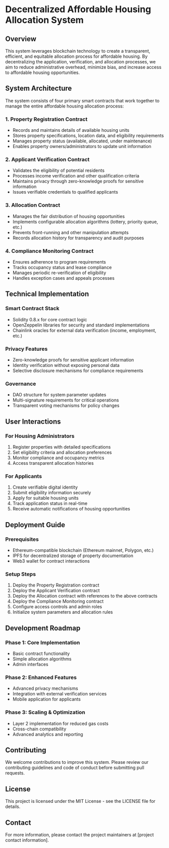 # Decentralized Affordable Housing Allocation System

## Overview
This system leverages blockchain technology to create a transparent, efficient, and equitable allocation process for affordable housing. By decentralizing the application, verification, and allocation processes, we aim to reduce administrative overhead, minimize bias, and increase access to affordable housing opportunities.

## System Architecture
The system consists of four primary smart contracts that work together to manage the entire affordable housing allocation process:

### 1. Property Registration Contract
- Records and maintains details of available housing units
- Stores property specifications, location data, and eligibility requirements
- Manages property status (available, allocated, under maintenance)
- Enables property owners/administrators to update unit information

### 2. Applicant Verification Contract
- Validates the eligibility of potential residents
- Processes income verification and other qualification criteria
- Maintains privacy through zero-knowledge proofs for sensitive information
- Issues verifiable credentials to qualified applicants

### 3. Allocation Contract
- Manages the fair distribution of housing opportunities
- Implements configurable allocation algorithms (lottery, priority queue, etc.)
- Prevents front-running and other manipulation attempts
- Records allocation history for transparency and audit purposes

### 4. Compliance Monitoring Contract
- Ensures adherence to program requirements
- Tracks occupancy status and lease compliance
- Manages periodic re-verification of eligibility
- Handles exception cases and appeals processes

## Technical Implementation

### Smart Contract Stack
- Solidity 0.8.x for core contract logic
- OpenZeppelin libraries for security and standard implementations
- Chainlink oracles for external data verification (income, employment, etc.)

### Privacy Features
- Zero-knowledge proofs for sensitive applicant information
- Identity verification without exposing personal data
- Selective disclosure mechanisms for compliance requirements

### Governance
- DAO structure for system parameter updates
- Multi-signature requirements for critical operations
- Transparent voting mechanisms for policy changes

## User Interactions

### For Housing Administrators
1. Register properties with detailed specifications
2. Set eligibility criteria and allocation preferences
3. Monitor compliance and occupancy metrics
4. Access transparent allocation histories

### For Applicants
1. Create verifiable digital identity
2. Submit eligibility information securely
3. Apply for suitable housing units
4. Track application status in real-time
5. Receive automatic notifications of housing opportunities

## Deployment Guide

### Prerequisites
- Ethereum-compatible blockchain (Ethereum mainnet, Polygon, etc.)
- IPFS for decentralized storage of property documentation
- Web3 wallet for contract interactions

### Setup Steps
1. Deploy the Property Registration contract
2. Deploy the Applicant Verification contract
3. Deploy the Allocation contract with references to the above contracts
4. Deploy the Compliance Monitoring contract
5. Configure access controls and admin roles
6. Initialize system parameters and allocation rules

## Development Roadmap

### Phase 1: Core Implementation
- Basic contract functionality
- Simple allocation algorithms
- Admin interfaces

### Phase 2: Enhanced Features
- Advanced privacy mechanisms
- Integration with external verification services
- Mobile application for applicants

### Phase 3: Scaling & Optimization
- Layer 2 implementation for reduced gas costs
- Cross-chain compatibility
- Advanced analytics and reporting

## Contributing
We welcome contributions to improve this system. Please review our contributing guidelines and code of conduct before submitting pull requests.

## License
This project is licensed under the MIT License - see the LICENSE file for details.

## Contact
For more information, please contact the project maintainers at [project contact information].
